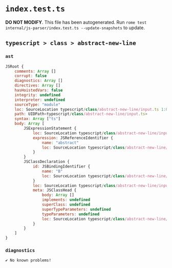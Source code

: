 # `index.test.ts`

**DO NOT MODIFY**. This file has been autogenerated. Run `rome test internal/js-parser/index.test.ts --update-snapshots` to update.

## `typescript > class > abstract-new-line`

### `ast`

```javascript
JSRoot {
	comments: Array []
	corrupt: false
	diagnostics: Array []
	directives: Array []
	hasHoistedVars: false
	integrity: undefined
	interpreter: undefined
	sourceType: "module"
	loc: SourceLocation typescript/class/abstract-new-line/input.ts 1:0-3:0
	path: UIDPath<typescript/class/abstract-new-line/input.ts>
	syntax: Array ["ts"]
	body: Array [
		JSExpressionStatement {
			loc: SourceLocation typescript/class/abstract-new-line/input.ts 1:0-1:8
			expression: JSReferenceIdentifier {
				name: "abstract"
				loc: SourceLocation typescript/class/abstract-new-line/input.ts 1:0-1:8 (abstract)
			}
		}
		JSClassDeclaration {
			id: JSBindingIdentifier {
				name: "B"
				loc: SourceLocation typescript/class/abstract-new-line/input.ts 2:6-2:7 (B)
			}
			loc: SourceLocation typescript/class/abstract-new-line/input.ts 2:0-2:10
			meta: JSClassHead {
				body: Array []
				implements: undefined
				superClass: undefined
				superTypeParameters: undefined
				typeParameters: undefined
				loc: SourceLocation typescript/class/abstract-new-line/input.ts 2:0-2:10
			}
		}
	]
}
```

### `diagnostics`

```
✔ No known problems!

```

